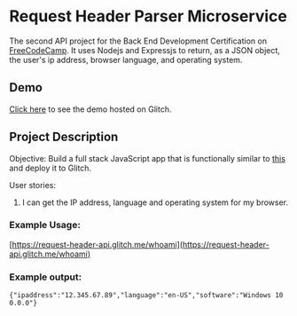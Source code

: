 # Request Header Parser Microservice

The second API project for the Back End Development Certification on [FreeCodeCamp](https://freecodecamp.com). It uses Nodejs and Expressjs to return, as a JSON object, the user's ip address, browser language, and operating system. 

## Demo
[Click here](https://request-header-api.glitch.me/whoami) to see the demo hosted on Glitch.

## Project Description

Objective: Build a full stack JavaScript app that is functionally similar to [this](https://cryptic-ridge-9197.herokuapp.com/api/whoami/) and deploy it to Glitch.

User stories:

1. I can get the IP address, language and operating system for my browser.

### Example Usage:

[https://request-header-api.glitch.me/whoami](https://request-header-api.glitch.me/whoami)


### Example output:

	{"ipaddress":"12.345.67.89","language":"en-US","software":"Windows 10 0.0.0"}
